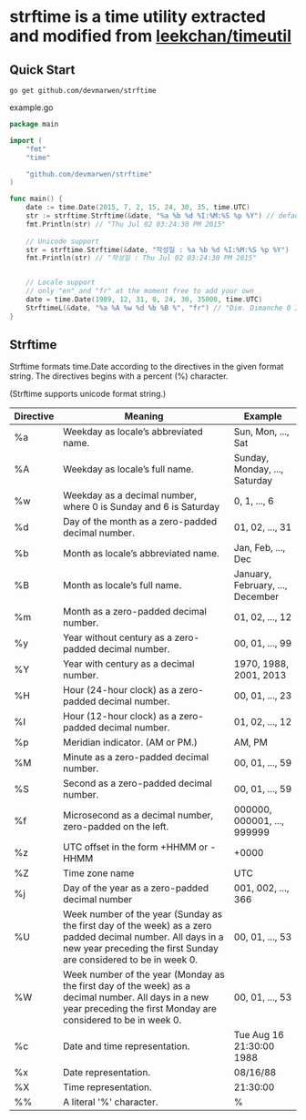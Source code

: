 # strftime is a time utility extracted and modified from [leekchan/timeutil](https://godoc.org/github.com/leekchan/timeutil)

## Quick Start

```
go get github.com/devmarwen/strftime
```

example.go

```Go
package main

import (
    "fmt"
    "time"

    "github.com/devmarwen/strftime"
)

func main() {
    date := time.Date(2015, 7, 2, 15, 24, 30, 35, time.UTC)
    str := strftime.Strftime(&date, "%a %b %d %I:%M:%S %p %Y") // default to locale "en"
    fmt.Println(str) // "Thu Jul 02 03:24:30 PM 2015"
    
    // Unicode support
    str = strftime.Strftime(&date, "작성일 : %a %b %d %I:%M:%S %p %Y")
    fmt.Println(str) // "작성일 : Thu Jul 02 03:24:30 PM 2015"


    // Locale support
    // only "en" and "fr" at the moment free to add your own
	date = time.Date(1989, 12, 31, 0, 24, 30, 35000, time.UTC)
	StrftimeL(&date, "%a %A %w %d %b %B %", "fr") // "Dim. Dimanche 0 31 Déc. Décembre "
}
```


## Strftime

Strftime formats time.Date according to the directives in the given format string. The directives begins with a percent (%) character.

(Strftime supports unicode format string.)


Directive | Meaning | Example
-------------| ------------- | -------------
%a | Weekday as locale’s abbreviated name. | Sun, Mon, ..., Sat
%A | Weekday as locale’s full name.     | Sunday, Monday, ..., Saturday 
%w | Weekday as a decimal number, where 0 is Sunday and 6 is Saturday | 0, 1, ..., 6     
%d | Day of the month as a zero-padded decimal number. | 01, 02, ..., 31 
%b | Month as locale’s abbreviated name. | Jan, Feb, ..., Dec
%B | Month as locale’s full name. | January, February, ..., December
%m | Month as a zero-padded decimal number. | 01, 02, ..., 12
%y | Year without century as a zero-padded decimal number. | 00, 01, ..., 99
%Y | Year with century as a decimal number. |   1970, 1988, 2001, 2013
%H | Hour (24-hour clock) as a zero-padded decimal number. | 00, 01, ..., 23
%I | Hour (12-hour clock) as a zero-padded decimal number. | 01, 02, ..., 12 
%p | Meridian indicator. (AM or PM.) | AM, PM
%M | Minute as a zero-padded decimal number. | 00, 01, ..., 59
%S | Second as a zero-padded decimal number. | 00, 01, ..., 59
%f | Microsecond as a decimal number, zero-padded on the left. | 000000, 000001, ..., 999999
%z | UTC offset in the form +HHMM or -HHMM | +0000
%Z | Time zone name | UTC
%j | Day of the year as a zero-padded decimal number | 001, 002, ..., 366
%U | Week number of the year (Sunday as the first day of the week) as a zero padded decimal number. All days in a new year preceding the first Sunday are considered to be in week 0. | 00, 01, ..., 53 
%W | Week number of the year (Monday as the first day of the week) as a decimal number. All days in a new year preceding the first Monday are considered to be in week 0.   | 00, 01, ..., 53
%c | Date and time representation. | Tue Aug 16 21:30:00 1988
%x | Date representation. | 08/16/88
%X | Time representation. | 21:30:00
%% | A literal '%' character. | %